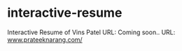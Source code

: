 # interactive-resume
Interactive Resume of Vins Patel
URL: Coming soon..
URL:  www.prateeknarang.com/
